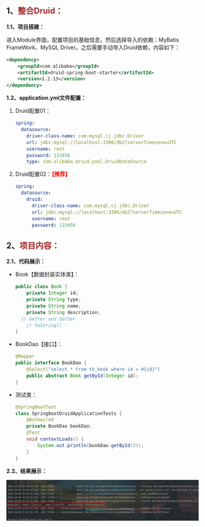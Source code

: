 ## 1、<span style="color:brown">整合Druid：</span>

**1.1、项目搭建：**

进入Module界面，配置项目的基础信息，然后选择导入的依赖：MyBatis FrameWork、MySQL Driver。之后需要手动导入Druid依赖，内容如下：

```xml
<dependency>
    <groupId>com.alibaba</groupId>
    <artifactId>druid-spring-boot-starter</artifactId>
    <version>1.2.13</version>
</dependency>
```

**1.2、application.yml文件配置：**

1. Druid配置01：

   ```yaml
   spring:
     datasource:
       driver-class-name: com.mysql.cj.jdbc.Driver
       url: jdbc:mysql://localhost:3306/db2?serverTimezone=UTC
       username: root
       password: 123456
       type: com.alibaba.druid.pool.DruidDataSource
   ```

2. Druid配置02：<span style="color:red">**【推荐】**</span>

   ```yaml
   spring:
     datasource:
       druid:
         driver-class-name: com.mysql.cj.jdbc.Driver
         url: jdbc:mysql://localhost:3306/db2?serverTimezone=UTC
         username: root
         password: 123456
   ```



## 2、<span style="color:brown">项目内容：</span>

**2.1、代码展示：**

- Book【数据封装实体类】：

  ```java
  public class Book {
      private Integer id;
      private String type;
      private String name;
      private String description;
  	// Getter and Setter
      // toString()
  }
  ```
  
- BookDao【接口】：

  ```java
  @Mapper
  public interface BookDao {
      @Select("select * from tb_book where id = #{id}")
      public abstract Book getById(Integer id);
  }
  ```

- 测试类：

  ```java
  @SpringBootTest
  class SpringbootDruidApplicationTests {
      @Autowired
      private BookDao bookDao;
      @Test
      void contextLoads() {
          System.out.println(bookDao.getById(2));
      }
  }
  ```

**2.2、结果展示：**

![image-20221009221056425](https://raw.githubusercontent.com/root-bine/image/main/Typora-image/SpringBoot%E6%95%B4%E5%90%88Druid.png)
